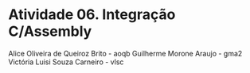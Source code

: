 # Atividade 06. Integração C/Assembly

Alice Oliveira de Queiroz Brito - aoqb
Guilherme Morone Araujo - gma2
Victória Luisi Souza Carneiro - vlsc

